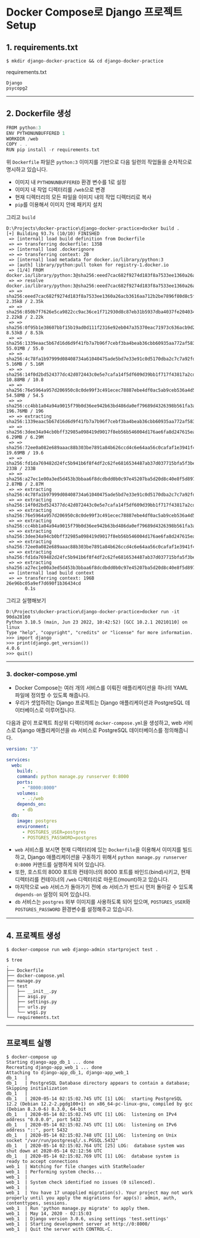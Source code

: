 # Docker Compose로 Django 프로젝트 Setup


## 1. requirements.txt
>
```shell
$ mkdir django-docker-practice && cd django-docker-practice
```
>
requirements.txt
```
Django
psycopg2
```

---

## 2. Dockerfile 생성

>
```go
FROM python:3
ENV PYTHONUNBUFFERED 1
WORKDIR /web
COPY . .
RUN pip install -r requirements.txt
```

위 `Dockerfile` 파일은 `python:3` 이미지를 기반으로 다음 일련의 작업들을 순차적으로 명시하고 있습니다.

* 이미지 내 `PYTHONUNBUFFERED` 환경 변수를 1로 설정
* 이미지 내 작업 디렉터리를 `/web`으로 변경
* 현재 디렉터리의 모든 파일을 이미지 내의 작업 디렉터리로 복사
* `pip`를 이용해서 이미지 안에 패키지 설치

그리고 `build`
```shell
D:\Projects\docker-practice\django-docker-practice>docker build .
[+] Building 93.7s (10/10) FINISHED
 => [internal] load build definition from Dockerfile                                         
 => => transferring dockerfile: 135B                                                         
 => [internal] load .dockerignore                                                            
 => => transferring context: 2B                                                              
 => [internal] load metadata for docker.io/library/python:3                                  
 => [auth] library/python:pull token for registry-1.docker.io                                
 => [1/4] FROM docker.io/library/python:3@sha256:eeed7cac682f9274d183f8a7533ee1360a26acb3616a
 => => resolve docker.io/library/python:3@sha256:eeed7cac682f9274d183f8a7533ee1360a26acb3616a
 => => sha256:eeed7cac682f9274d183f8a7533ee1360a26acb3616aa712b2be7896f80d8c5f 2.35kB / 2.35k
 => => sha256:850b7f7626e5ca9822cc9ac36ce1f712930d8c87eb31b5937dba4037fe204034 2.22kB / 2.22k
 => => sha256:0f95b1e38607bbf15b19ad0d111f2316e92eb047a35370eac71973c636acb9d2 8.53kB / 8.53k
 => => sha256:1339eaac5b67d16d6d9f41fb7a7b96f7cebf3ba4beab36cbb60935aa772af583 55.01MB / 55.0
 => => sha256:4c78fa1b97999d08408734a61040475ade5bd7e33e91c0d5170dba2c7c7a92fd 5.16MB / 5.16M
 => => sha256:14f0d2bd524377dc42d072443c0e5e7cafa14f5df609d39bb1f717f43817a2cd 10.88MB / 10.8
 => => sha256:76e5964a957d206950c8c0de99f3c491ecec78887ebe4df0ac5ab9ceb536a4d5 54.58MB / 54.5
 => => sha256:cc4bb1a04a94a9015f79b0d36ee942b63bd486da0ef79689d4326398b561fa3a 196.76MB / 196
 => => extracting sha256:1339eaac5b67d16d6d9f41fb7a7b96f7cebf3ba4beab36cbb60935aa772af583    
 => => sha256:3dee34a94cb0bff32985a098419d9017f8eb56b546004d176ae6fa8d247615ea 6.29MB / 6.29M
 => => sha256:72ee0a082e689aaac88b303be7891a84b626ccd4c6e64aa56c0cafaf1e3941f4 19.69MB / 19.6
 => => sha256:fd1da769482d24fc5b941b6f8f4df2c62fe6816534487ab37d037715bfa5f3be 233B / 233B   
 => => sha256:a27ec1e00a3ed5d453b3bbaa6f8dcdbdd0b0c97e45207ba5d20d8c40e8f5d897 2.87MB / 2.87M
 => => extracting sha256:4c78fa1b97999d08408734a61040475ade5bd7e33e91c0d5170dba2c7c7a92fd    
 => => extracting sha256:14f0d2bd524377dc42d072443c0e5e7cafa14f5df609d39bb1f717f43817a2cd    
 => => extracting sha256:76e5964a957d206950c8c0de99f3c491ecec78887ebe4df0ac5ab9ceb536a4d5    
 => => extracting sha256:cc4bb1a04a94a9015f79b0d36ee942b63bd486da0ef79689d4326398b561fa3a    
 => => extracting sha256:3dee34a94cb0bff32985a098419d9017f8eb56b546004d176ae6fa8d247615ea    
 => => extracting sha256:72ee0a082e689aaac88b303be7891a84b626ccd4c6e64aa56c0cafaf1e3941f4    
 => => extracting sha256:fd1da769482d24fc5b941b6f8f4df2c62fe6816534487ab37d037715bfa5f3be    
 => => extracting sha256:a27ec1e00a3ed5d453b3bbaa6f8dcdbdd0b0c97e45207ba5d20d8c40e8f5d897    
 => [internal] load build context                                                            
 => => transferring context: 196B                                                            
26e96bc05a9ef7d690f1b36434cd
       0.1s
```

그리고 실행해보기

```shell
D:\Projects\docker-practice\django-docker-practice>docker run -it 90da28160
Python 3.10.5 (main, Jun 23 2022, 10:42:52) [GCC 10.2.1 20210110] on linux
Type "help", "copyright", "credits" or "license" for more information.
>>> import django
>>> print(django.get_version())
4.0.6
>>> quit()
```

---

### 3. docker-compose.yml

* Docker Compose는 여러 개의 서비스를 이뤄진 애플리케이션을 하나의 YAML 파일에 정의할 수 있도록 해줍니다.
* 우리가 셋업하려는 Django 프로젝트는 Django 애플리케이션과 PostgreSQL 데이터베이스로 이루어집니다.

다음과 같이 프로젝트 최상위 디렉터리에 `docker-compose.yml`을 생성하고, web 서비스로 Django 애플리케이션을 `db` 서비스로 PostgreSQL 데이터베이스를 정의해줍니다.


```yml
version: "3"

services:
  web:
    build: .
    command: python manage.py runserver 0:8000
    ports:
      - "8000:8000"
    volumes:
      - .:/web
    depends_on:
      - db
  db:
    image: postgres
    environment:
      - POSTGRES_USER=postgres
      - POSTGRES_PASSWORD=postgres
```

* `web` 서비스를 보시면 현재 디렉터리에 있는 `Dockerfile`을 이용해서 이미지를 빌드하고, Django 애플리케이션을 구동하기 위해서 `python manage.py runserver 0:8000` 커맨드를 실행하게 되어 있습니다. 
* 또한, 호스트의 8000 포트와 컨테이너의 8000 포트를 바인드(bind)시키고, 현재 디렉터리를 컨테이너의 `/web` 디렉터리로 마운트(mount)하고 있습니다.
*  마지막으로 `web` 서비스가 돌아가기 전에 `db` 서비스가 반드시 먼저 돌아갈 수 있도록 `depends-on` 설정이 되어 있습니다.
* `db` 서비스는 `postgres` 외부 이미지를 사용하도록 되어 있으며, `POSTGRES_USER`와 `POSTGRES_PASSWORD` 환경변수를 설정해주고 있습니다.

---

## 4. 프로젝트 생성
```shell
$ docker-compose run web django-admin startproject test .
```

```shell
$ tree
.
├── Dockerfile
├── docker-compose.yml
├── manage.py
├── test
│   ├── __init__.py
│   ├── asgi.py
│   ├── settings.py
│   ├── urls.py
│   └── wsgi.py
└── requirements.txt
```

---

## 프로젝트 실행
```shell
$ docker-compose up
Starting django-app_db_1 ... done
Recreating django-app_web_1 ... done
Attaching to django-app_db_1, django-app_web_1
db_1   |
db_1   | PostgreSQL Database directory appears to contain a database; Skipping initialization
db_1   |
db_1   | 2020-05-14 02:15:02.745 UTC [1] LOG:  starting PostgreSQL 12.2 (Debian 12.2-2.pgdg100+1) on x86_64-pc-linux-gnu, compiled by gcc (Debian 8.3.0-6) 8.3.0, 64-bit
db_1   | 2020-05-14 02:15:02.745 UTC [1] LOG:  listening on IPv4 address "0.0.0.0", port 5432
db_1   | 2020-05-14 02:15:02.745 UTC [1] LOG:  listening on IPv6 address "::", port 5432
db_1   | 2020-05-14 02:15:02.748 UTC [1] LOG:  listening on Unix socket "/var/run/postgresql/.s.PGSQL.5432"
db_1   | 2020-05-14 02:15:02.764 UTC [25] LOG:  database system was shut down at 2020-05-14 02:12:56 UTC
db_1   | 2020-05-14 02:15:02.769 UTC [1] LOG:  database system is ready to accept connections
web_1  | Watching for file changes with StatReloader
web_1  | Performing system checks...
web_1  |
web_1  | System check identified no issues (0 silenced).
web_1  |
web_1  | You have 17 unapplied migration(s). Your project may not work properly until you apply the migrations for app(s): admin, auth, contenttypes, sessions.
web_1  | Run 'python manage.py migrate' to apply them.
web_1  | May 14, 2020 - 02:15:03
web_1  | Django version 3.0.6, using settings 'test.settings'
web_1  | Starting development server at http://0:8000/
web_1  | Quit the server with CONTROL-C.
```